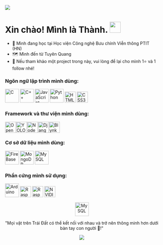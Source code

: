 <img src="https://komarev.com/ghpvc/?username=thanhquyet24ptit">

# Xin chào!  Mình là Thành. <img width="36" height="36" src="https://user-images.githubusercontent.com/74038190/216120986-f2752ca9-fe82-4aa3-befe-0a58db010d85.png">
* 📖 Mình đang học tại Học viện Công nghệ Bưu chính Viễn thông PTIT (HN)
* 🗺️ Mình đến từ Tuyên Quang
* 🚩 Nếu tham khảo một project trong này, vui lòng để lại cho mình 1⭐ và 1 follow nhé!

### Ngôn ngữ lập trình mình dùng:
<p align="left">
<img src="https://raw.githubusercontent.com/danielcranney/readme-generator/main/public/icons/skills/c-colored.svg" width="45" height="45" alt="C">
<img src="https://raw.githubusercontent.com/danielcranney/readme-generator/main/public/icons/skills/cplusplus-colored.svg" width="45" height="45" alt="C++">
<img src="https://raw.githubusercontent.com/danielcranney/readme-generator/main/public/icons/skills/javascript-colored.svg" width="45" height="45" alt="JavaScript">
<img src="https://raw.githubusercontent.com/danielcranney/readme-generator/main/public/icons/skills/python-colored.svg" width="45" height="45" alt="Python">
<img src="https://raw.githubusercontent.com/danielcranney/readme-generator/main/public/icons/skills/html5-colored.svg" width="36" height="36" alt="HTML5">
<img src="https://raw.githubusercontent.com/danielcranney/readme-generator/main/public/icons/skills/css3-colored.svg" width="36" height="36" alt="CSS3">
  
### Framework và thư viện mình dùng:
<img src="https://github.com/opencv/opencv/wiki/logo/OpenCV_logo_no_text.png" width="36" height="36" alt="OpenCV"><img src="https://avatars.githubusercontent.com/u/26833451?s=200&v=4" width="36" height="36" alt="YOLO"><img src="https://raw.githubusercontent.com/danielcranney/readme-generator/main/public/icons/skills/nodejs-colored.svg" width="36" height="36" alt="NodeJS"><img src="https://raw.githubusercontent.com/danielcranney/readme-generator/main/public/icons/skills/django-colored.svg" width="36" height="36" alt="Django"><img src="https://bizweb.dktcdn.net/100/045/105/articles/blynk-logo.png" width="36" height="36" alt="Blynk">

### Cơ sở dữ liệu mình dùng:
<p align="left">
<img src="https://raw.githubusercontent.com/danielcranney/readme-generator/main/public/icons/skills/firebase-colored.svg" width="45" height="45" alt="FireBase">
<img src="https://raw.githubusercontent.com/danielcranney/readme-generator/main/public/icons/skills/mongodb-colored.svg" width="45" height="45" alt="MongoDB">
<img src="https://raw.githubusercontent.com/danielcranney/readme-generator/main/public/icons/skills/mysql-colored.svg" width="45" height="45" alt="MySQL">

### Phần cứng mình sử dụng:
<p align="left">
<img src="https://raw.githubusercontent.com/danielcranney/readme-generator/main/public/icons/skills/arduino-colored.svg" width="45" height="45" alt="Arduino">
<img src="https://raw.githubusercontent.com/danielcranney/readme-generator/main/public/icons/skills/raspberrypi-colored.svg" width="36" height="36" alt="Raspberry Pi">
<img src="https://gourmet-technology-crypto.jp/wp-content/uploads/2018/10/logo.png.webp" width="36" height="36" alt="Raspberry Pi">
<img src="https://assets.nvidiagrid.net/ngc/logos/Jetson.png" width="36" height="36" alt="NVIDIA">
  
<p align="center"><img src="https://github.githubassets.com/images/mona-loading-dark.gif" width="45" height="45" alt="MySQL"></p>
<p align="center">"Mọi vật trên Trái Đất có thể kết nối với nhau và trở nên thông minh hơn dưới bàn tay con người 👐!"</p>
<p align="center">
<img src="https://img.shields.io/github/followers/mellivora24?logo=github&style=for-the-badge&color=facc15&labelColor=000000">
